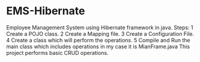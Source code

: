 # EMS-Hibernate
Employee Management System using Hibernate framework in java.
Steps:
1 Create a POJO class.
2 Create a Mapping file.
3 Create a Configuration File.
4 Create a class which will perform the operations.
5 Compile and Run the main class which includes operations in my case it is MianFrame.java
This project performs basic CRUD operations.
